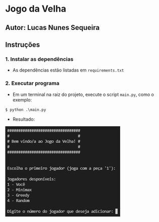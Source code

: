 # Jogo da Velha

## Autor: Lucas Nunes Sequeira

## Instruções

### 1. Instalar as dependências

- As dependências estão listadas em ```requirements.txt```

### 2. Executar programa

- Em um terminal na raiz do projeto, execute o script ```main.py```, como o exemplo:

```
$ python .\main.py
```

- Resultado:

<img src="https://github.com/lucasns97/ex_jogo_da_velha/blob/main/src/img/ref.PNG?raw=true">